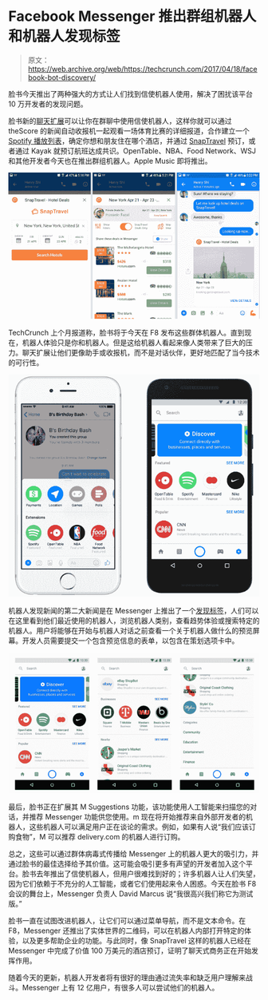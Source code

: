 # Facebook Messenger 推出群组机器人和机器人发现标签

> 原文：<https://web.archive.org/web/https://techcrunch.com/2017/04/18/facebook-bot-discovery/>

脸书今天推出了两种强大的方式让人们找到信使机器人使用，解决了困扰该平台 10 万开发者的发现问题。

脸书新的[聊天扩展](https://web.archive.org/web/20230404155803/https://developers.facebook.com/docs/messenger-platform/guides/chat-extensions)可以让你在群聊中使用信使机器人，这样你就可以通过 theScore 的新闻自动收报机一起观看一场体育比赛的详细报道，合作建立一个 [Spotify 播放列表](https://web.archive.org/web/20230404155803/https://techcrunch.com/2017/04/18/spotify-is-launching-a-messenger-bot-for-sharing-song-clips-with-friends/)，确定你想和朋友住在哪个酒店，并通过 [SnapTravel](https://web.archive.org/web/20230404155803/https://www.getsnaptravel.com/) 预订，或者通过 Kayak 就预订航班达成共识。OpenTable、NBA、Food Network、WSJ 和其他开发者今天也在推出群组机器人。Apple Music 即将推出。

![](img/75add150040880d32281bad533eae5bb.png)

TechCrunch 上个月报道称，脸书将于今天在 F8 发布这些群体机器人。直到现在，机器人体验只是你和机器人。但是这给机器人看起来像人类带来了巨大的压力。聊天扩展让他们更像助手或收报机，而不是对话伙伴，更好地匹配了当今技术的可行性。

![](img/eb9a0de9d6564736dd5d1e0220c8b2e3.png)

机器人发现新闻的第二大新闻是在 Messenger 上推出了一个[发现标签](https://web.archive.org/web/20230404155803/https://developers.facebook.com/docs/messenger-platform/discover)，人们可以在这里看到他们最近使用的机器人，浏览机器人类别，查看趋势体验或搜索特定的机器人。用户将能够在开始与机器人对话之前查看一个关于机器人做什么的预览屏幕。开发人员需要提交一个包含预览信息的表单，以包含在策划选项卡中。

![](img/def27f880e7b64e9aa523819632e034a.png)

最后，脸书正在扩展其 M Suggestions 功能，该功能使用人工智能来扫描您的对话，并推荐 Messenger 功能供您使用。m 现在将开始推荐来自外部开发者的机器人，这些机器人可以满足用户正在谈论的需求。例如，如果有人说“我们应该订购食物”，M 可以推荐 delivery.com 的机器人进行订购。

总之，这些可以通过群体病毒式传播给 Messenger 上的机器人更大的吸引力，并通过脸书的最佳选择给予其价值。这可能会吸引更多有声望的开发者加入这个平台。脸书去年推出了信使机器人，但用户很难找到好的；许多机器人让人们失望，因为它们依赖于不充分的人工智能，或者它们使用起来令人困惑。今天在脸书 F8 会议的舞台上，Messenger 负责人 David Marcus 说“我很高兴我们称它为测试版。”

脸书一直在试图改进机器人，让它们可以通过菜单导航，而不是文本命令。在 F8，Messenger 还推出了实体世界的二维码，可以在机器人内部打开特定的体验，以及更多帮助企业的功能。与此同时，像 SnapTravel 这样的机器人已经在 Messenger 中完成了价值 100 万美元的酒店预订，证明了聊天式商务正在开始发挥作用。

随着今天的更新，机器人开发者将有很好的理由通过流失率和缺乏用户理解来战斗。Messenger 上有 12 亿用户，有很多人可以尝试他们的机器人。